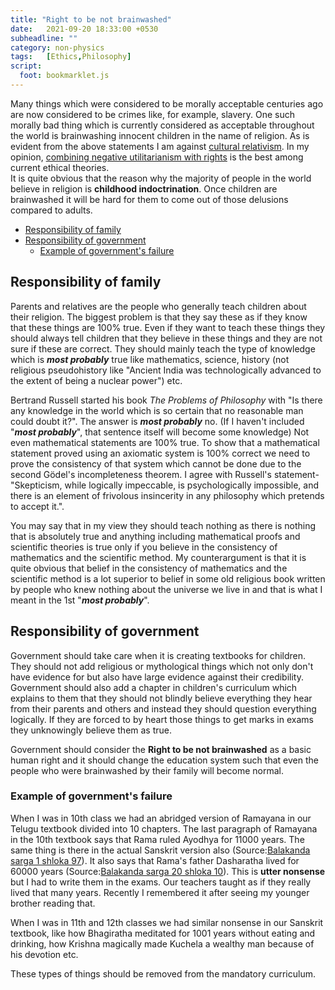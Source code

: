 ```yaml
---
title: "Right to be not brainwashed"
date:   2021-09-20 18:33:00 +0530
subheadline: ""
category: non-physics
tags:   [Ethics,Philosophy]
script:
  foot: bookmarklet.js
---
```

Many things which were considered to be morally acceptable centuries ago are now considered to be crimes like, for example, slavery. One such morally bad thing which is currently considered as acceptable throughout the world is brainwashing innocent children in the name of religion.<!--more--> As is evident from the above statements I am against <a href="https://en.wikipedia.org/wiki/Cultural_relativism" target="_blank">cultural relativism</a>. In my opinion, <a href="https://en.wikipedia.org/wiki/Negative_utilitarianism#Combining_negative_utilitarianism_with_rights" target="_blank">combining negative utilitarianism with rights</a> is the best among current ethical theories.<br>
 It is quite obvious that the reason why the majority of people in the world believe in religion is **childhood indoctrination**. Once children are brainwashed it will be hard for them to come out of those delusions compared to adults.<br>
- [Responsibility of family](#responsibility-of-family)<br>
- [Responsibility of government](#responsibility-of-government)
    - [Example of government's failure](#example-of-governments-failure)

## Responsibility of family
Parents and relatives are the people who generally teach children about their religion. The biggest problem is that they say these as if they know that these things are 100% true. Even if they want to teach these things they should always tell children that they believe in these things and they are not sure if these are correct. They should mainly teach the type of knowledge which is ***most probably*** true like mathematics, science, history (not religious pseudohistory like "Ancient India was technologically advanced to the extent of being a nuclear power") etc.

Bertrand Russell started his book *The Problems of Philosophy* with "Is there any knowledge in the world which is so certain that no reasonable man could doubt it?". The answer is ***most probably*** no. (If I haven't included "***most probably***", that sentence itself will become some knowledge) Not even mathematical statements are 100% true. To show that a mathematical statement proved using an axiomatic system is 100% correct we need to prove the consistency of that system which cannot be done due to the second Gödel's incompleteness theorem. I agree with Russell's statement-"Skepticism, while logically impeccable, is psychologically impossible, and there is an element of frivolous insincerity in any philosophy which pretends to accept it.".

You may say that in my view they should teach nothing as there is nothing that is absolutely true and anything including mathematical proofs and scientific theories is true only if you believe in the consistency of mathematics and the scientific method. My counterargument is that it is quite obvious that belief in the consistency of mathematics and the scientific method is a lot superior to belief in some old religious book written by people who knew nothing about the universe we live in and that is what I meant in the 1st "***most probably***".
## Responsibility of government
Government should take care when it is creating textbooks for children. They should not add religious or mythological things which not only don't have evidence for but also have large evidence against their credibility. Government should also add a chapter in children's curriculum which explains to them that they should not blindly believe everything they hear from their parents and others and instead they should question everything logically. If they are forced to by heart
those things to get marks in exams they unknowingly believe them as true.

Government should consider the **Right to be not brainwashed** as a basic human right and it should change the education system such that even the people who were brainwashed by their family will become normal.
### Example of government's failure
When I was in 10th class we had an abridged version of Ramayana in our Telugu textbook divided into 10 chapters. The last paragraph of Ramayana in the 10th textbook says that Rama ruled Ayodhya for 11000 years. The same thing is there in the actual Sanskrit version also (Source:<a href="https://sanskritdocuments.org/sites/valmikiramayan/baala/sarga1/balasans1.htm#Verse97" target="_blank">Balakanda sarga 1 shloka 97</a>). It also says that Rama's father Dasharatha lived for 60000 years (Source:<a href="https://sanskritdocuments.org/sites/valmikiramayan/baala/sarga20/balasans20.htm#Verse10" target="_blank">Balakanda sarga 20 shloka 10</a>). This is **utter nonsense** but I had to write them in the exams. Our teachers taught as if they really lived that many years. Recently I remembered it after seeing my younger brother reading that.

When I was in 11th and 12th classes we had similar nonsense in our Sanskrit textbook, like how Bhagiratha meditated for 1001 years without eating and drinking, how Krishna magically made Kuchela a wealthy man because of his devotion etc.

These types of things should be removed from the mandatory curriculum.